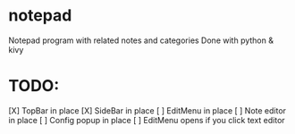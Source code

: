 # notepad
Notepad program with related notes and categories
Done with python & kivy

# TODO:
[X] TopBar in place
[X] SideBar in place
[ ] EditMenu in place
[ ] Note editor in place
[ ] Config popup in place
[ ] EditMenu opens if you click text editor
